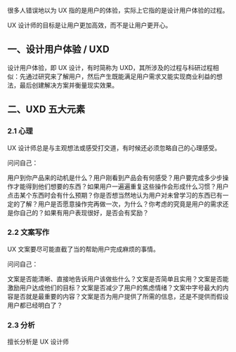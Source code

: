 
很多人错误地以为 UX 指的是用户的体验，实际上它指的是设计用户体验的过程。

UX 设计师的目标是让用户更加高效，而不是让用户更开心。

## 一、设计用户体验 / UXD

设计用户体验，即 UX 设计，有时简称为 UXD，其所涉及的过程与科研过程相似：先通过研究来了解用户，然后产生既能满足用户需求又能实现商业利益的想法，最后创建解决方案并衡量现实效果。

## 二、UXD 五大元素

### 2.1 心理

UX 设计师总是与主观想法或感受打交道，有时候还必须忽略自己的心理感受。

问问自己：

用户到你产品来的动机是什么？用户刚看到产品会有何感受？用户要完成多少步操作才能得到他们想要的东西？如果用户一遍遍重复这些操作会形成什么习惯？用户点击某个东西时会有什么预期？你是否想当然地认为用户对未曾学习的东西已有一定的了解？用户是否愿意操作完再做一次，为什么？你考虑的究竟是用户的需求还是你自己的？如果有用户表现很好，是否会有奖励？

### 2.2 文案写作

UX 文案要尽可能直截了当的帮助用户完成麻烦的事情。

问问自己：

文案是否能清晰、直接地告诉用户该做些什么？文案是否简单且实用？文案是否能激励用户达成他们的目标？文案是否减少了用户的焦虑情绪？文案中字号最大的内容是否就是最重要的内容？文案是否为用户提供了所需的信息，还是不提供而假设用户都已经明白了？

### 2.3 分析

擅长分析是 UX 设计师
